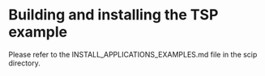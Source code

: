 Building and installing the TSP example
================================================

Please refer to the INSTALL_APPLICATIONS_EXAMPLES.md file in the scip directory.
